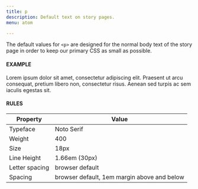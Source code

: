 ```yaml
---
title: p
description: Default text on story pages.
menu: atom

---
```

The default values for `<p>` are designed for the normal body text of the story page in order to keep our primary CSS as small as possible. 

#### EXAMPLE
<div>
  <p>Lorem ipsum dolor sit amet, consectetur adipiscing elit. Praesent ut arcu consequat, pretium libero non, consectetur risus. Aenean sed turpis ac sem iaculis egestas sit.</p>
</div>

#### RULES

Property | Value
--- | ---
Typeface | Noto Serif
Weight | 400
Size | 18px
Line Height | 1.66em (30px)
Letter spacing | browser default
Spacing | browser default, 1em margin above and below
